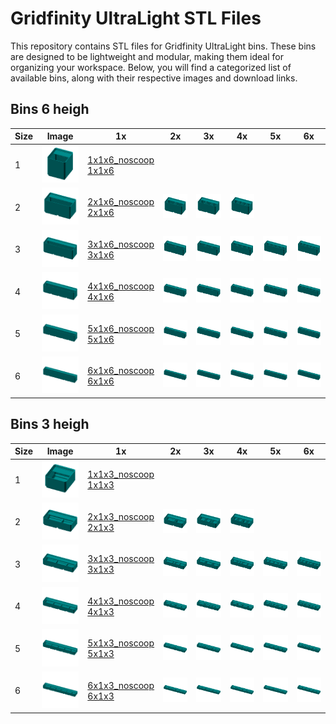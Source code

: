 # Gridfinity UltraLight STL Files 
This repository contains STL files for Gridfinity UltraLight bins. These bins are designed to be lightweight and modular, making them ideal for organizing your workspace. Below, you will find a categorized list of available bins, along with their respective images and download links.
## Bins 6 heigh

| Size | Image                                | 1x                                                                                                                   | 2x                                                                          | 3x                                                                          | 4x                                                                          | 5x                                                                          | 6x                                                                          |
|------|--------------------------------------|----------------------------------------------------------------------------------------------------------------------|-----------------------------------------------------------------------------|-----------------------------------------------------------------------------|-----------------------------------------------------------------------------|-----------------------------------------------------------------------------|-----------------------------------------------------------------------------|
| 1    | ![Image](./Images/1x1x6_noscoop.png) | [1x1x6_noscoop](orcaslicer://open?file=./STLs/1x1x6_noscoop.stl)<br>[1x1x6](orcaslicer://open?file=./STLs/1x1x6.stl) |                                                                             |                                                                             |                                                                             |                                                                             |                                                                             |
| 2    | ![Image](./Images/2x1x6_noscoop.png) | [2x1x6_noscoop](orcaslicer://open?file=./STLs/2x1x6_noscoop.stl)<br>[2x1x6](orcaslicer://open?file=./STLs/2x1x6.stl) | [![Image](./Images/2x1x6x2.png)](orcaslicer://open?file=./STLs/2x1x6x2.stl) | [![Image](./Images/2x1x6x3.png)](orcaslicer://open?file=./STLs/2x1x6x3.stl) | [![Image](./Images/2x1x6x4.png)](orcaslicer://open?file=./STLs/2x1x6x4.stl) |                                                                             |                                                                             |
| 3    | ![Image](./Images/3x1x6_noscoop.png) | [3x1x6_noscoop](orcaslicer://open?file=./STLs/3x1x6_noscoop.stl)<br>[3x1x6](orcaslicer://open?file=./STLs/3x1x6.stl) | [![Image](./Images/3x1x6x2.png)](orcaslicer://open?file=./STLs/3x1x6x2.stl) | [![Image](./Images/3x1x6x3.png)](orcaslicer://open?file=./STLs/3x1x6x3.stl) | [![Image](./Images/3x1x6x4.png)](orcaslicer://open?file=./STLs/3x1x6x4.stl) | [![Image](./Images/3x1x6x5.png)](orcaslicer://open?file=./STLs/3x1x6x5.stl) | [![Image](./Images/3x1x6x6.png)](orcaslicer://open?file=./STLs/3x1x6x6.stl) |
| 4    | ![Image](./Images/4x1x6_noscoop.png) | [4x1x6_noscoop](orcaslicer://open?file=./STLs/4x1x6_noscoop.stl)<br>[4x1x6](orcaslicer://open?file=./STLs/4x1x6.stl) | [![Image](./Images/4x1x6x2.png)](orcaslicer://open?file=./STLs/4x1x6x2.stl) | [![Image](./Images/4x1x6x3.png)](orcaslicer://open?file=./STLs/4x1x6x3.stl) | [![Image](./Images/4x1x6x4.png)](orcaslicer://open?file=./STLs/4x1x6x4.stl) | [![Image](./Images/4x1x6x5.png)](orcaslicer://open?file=./STLs/4x1x6x5.stl) | [![Image](./Images/4x1x6x6.png)](orcaslicer://open?file=./STLs/4x1x6x6.stl) |
| 5    | ![Image](./Images/5x1x6_noscoop.png) | [5x1x6_noscoop](orcaslicer://open?file=./STLs/5x1x6_noscoop.stl)<br>[5x1x6](orcaslicer://open?file=./STLs/5x1x6.stl) | [![Image](./Images/5x1x6x2.png)](orcaslicer://open?file=./STLs/5x1x6x2.stl) | [![Image](./Images/5x1x6x3.png)](orcaslicer://open?file=./STLs/5x1x6x3.stl) | [![Image](./Images/5x1x6x4.png)](orcaslicer://open?file=./STLs/5x1x6x4.stl) | [![Image](./Images/5x1x6x5.png)](orcaslicer://open?file=./STLs/5x1x6x5.stl) | [![Image](./Images/5x1x6x6.png)](orcaslicer://open?file=./STLs/5x1x6x6.stl) |
| 6    | ![Image](./Images/6x1x6_noscoop.png) | [6x1x6_noscoop](orcaslicer://open?file=./STLs/6x1x6_noscoop.stl)<br>[6x1x6](orcaslicer://open?file=./STLs/6x1x6.stl) | [![Image](./Images/6x1x6x2.png)](orcaslicer://open?file=./STLs/6x1x6x2.stl) | [![Image](./Images/6x1x6x3.png)](orcaslicer://open?file=./STLs/6x1x6x3.stl) | [![Image](./Images/6x1x6x4.png)](orcaslicer://open?file=./STLs/6x1x6x4.stl) | [![Image](./Images/6x1x6x5.png)](orcaslicer://open?file=./STLs/6x1x6x5.stl) | [![Image](./Images/6x1x6x6.png)](orcaslicer://open?file=./STLs/6x1x6x6.stl) |
## Bins 3 heigh

| Size | Image                                | 1x                                                                                                                   | 2x                                                                          | 3x                                                                          | 4x                                                                          | 5x                                                                          | 6x                                                                          |
|------|--------------------------------------|----------------------------------------------------------------------------------------------------------------------|-----------------------------------------------------------------------------|-----------------------------------------------------------------------------|-----------------------------------------------------------------------------|-----------------------------------------------------------------------------|-----------------------------------------------------------------------------|
| 1    | ![Image](./Images/1x1x3_noscoop.png) | [1x1x3_noscoop](orcaslicer://open?file=./STLs/1x1x3_noscoop.stl)<br>[1x1x3](orcaslicer://open?file=./STLs/1x1x3.stl) |                                                                             |                                                                             |                                                                             |                                                                             |                                                                             |
| 2    | ![Image](./Images/2x1x3_noscoop.png) | [2x1x3_noscoop](orcaslicer://open?file=./STLs/2x1x3_noscoop.stl)<br>[2x1x3](orcaslicer://open?file=./STLs/2x1x3.stl) | [![Image](./Images/2x1x3x2.png)](orcaslicer://open?file=./STLs/2x1x3x2.stl) | [![Image](./Images/2x1x3x3.png)](orcaslicer://open?file=./STLs/2x1x3x3.stl) | [![Image](./Images/2x1x3x4.png)](orcaslicer://open?file=./STLs/2x1x3x4.stl) |                                                                             |                                                                             |
| 3    | ![Image](./Images/3x1x3_noscoop.png) | [3x1x3_noscoop](orcaslicer://open?file=./STLs/3x1x3_noscoop.stl)<br>[3x1x3](orcaslicer://open?file=./STLs/3x1x3.stl) | [![Image](./Images/3x1x3x2.png)](orcaslicer://open?file=./STLs/3x1x3x2.stl) | [![Image](./Images/3x1x3x3.png)](orcaslicer://open?file=./STLs/3x1x3x3.stl) | [![Image](./Images/3x1x3x4.png)](orcaslicer://open?file=./STLs/3x1x3x4.stl) | [![Image](./Images/3x1x3x5.png)](orcaslicer://open?file=./STLs/3x1x3x5.stl) | [![Image](./Images/3x1x3x6.png)](orcaslicer://open?file=./STLs/3x1x3x6.stl) |
| 4    | ![Image](./Images/4x1x3_noscoop.png) | [4x1x3_noscoop](orcaslicer://open?file=./STLs/4x1x3_noscoop.stl)<br>[4x1x3](orcaslicer://open?file=./STLs/4x1x3.stl) | [![Image](./Images/4x1x3x2.png)](orcaslicer://open?file=./STLs/4x1x3x2.stl) | [![Image](./Images/4x1x3x3.png)](orcaslicer://open?file=./STLs/4x1x3x3.stl) | [![Image](./Images/4x1x3x4.png)](orcaslicer://open?file=./STLs/4x1x3x4.stl) | [![Image](./Images/4x1x3x5.png)](orcaslicer://open?file=./STLs/4x1x3x5.stl) | [![Image](./Images/4x1x3x6.png)](orcaslicer://open?file=./STLs/4x1x3x6.stl) |
| 5    | ![Image](./Images/5x1x3_noscoop.png) | [5x1x3_noscoop](orcaslicer://open?file=./STLs/5x1x3_noscoop.stl)<br>[5x1x3](orcaslicer://open?file=./STLs/5x1x3.stl) | [![Image](./Images/5x1x3x2.png)](orcaslicer://open?file=./STLs/5x1x3x2.stl) | [![Image](./Images/5x1x3x3.png)](orcaslicer://open?file=./STLs/5x1x3x3.stl) | [![Image](./Images/5x1x3x4.png)](orcaslicer://open?file=./STLs/5x1x3x4.stl) | [![Image](./Images/5x1x3x5.png)](orcaslicer://open?file=./STLs/5x1x3x5.stl) | [![Image](./Images/5x1x3x6.png)](orcaslicer://open?file=./STLs/5x1x3x6.stl) |
| 6    | ![Image](./Images/6x1x3_noscoop.png) | [6x1x3_noscoop](orcaslicer://open?file=./STLs/6x1x3_noscoop.stl)<br>[6x1x3](orcaslicer://open?file=./STLs/6x1x3.stl) | [![Image](./Images/6x1x3x2.png)](orcaslicer://open?file=./STLs/6x1x3x2.stl) | [![Image](./Images/6x1x3x3.png)](orcaslicer://open?file=./STLs/6x1x3x3.stl) | [![Image](./Images/6x1x3x4.png)](orcaslicer://open?file=./STLs/6x1x3x4.stl) | [![Image](./Images/6x1x3x5.png)](orcaslicer://open?file=./STLs/6x1x3x5.stl) | [![Image](./Images/6x1x3x6.png)](orcaslicer://open?file=./STLs/6x1x3x6.stl) |
